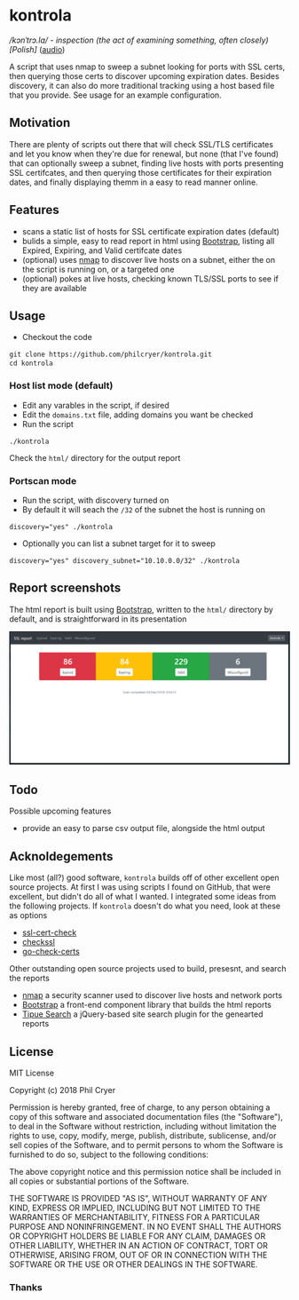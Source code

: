 # kontrola

_/kɔnˈtrɔ.la/ - inspection (the act of examining something, often closely) [Polish]_ (<a href="https://commons.wikimedia.org/wiki/File:Pl-kontrola.ogg?embedplayer=yes">audio</a>) 

A script that uses nmap to sweep a subnet looking for ports with SSL certs, then querying those certs to discover upcoming expiration dates. Besides discovery, it can also do more traditional tracking using a host based file that you provide. See usage for an example configuration.

## Motivation

There are plenty of scripts out there that will check SSL/TLS certificates and let you know when they're due for renewal, but none (that I've found) that can optionally sweep a subnet, finding live hosts with ports presenting SSL certifcates, and then querying those certificates for their expiration dates, and finally displaying themm in a easy to read manner online.

## Features

* scans a static list of hosts for SSL certificate expiration dates (default)
* bulids a simple, easy to read report in html using [Bootstrap](https://getbootstrap.com), listing all Expired, Expiring, and Valid certifcate dates
* (optional) uses [nmap](https://nmap.org) to discover live hosts on a subnet, either the on the script is running on, or a targeted one
* (optional) pokes at live hosts, checking known TLS/SSL ports to see if they are available

## Usage

* Checkout the code

```
git clone https://github.com/philcryer/kontrola.git
cd kontrola
```

### Host list mode (default)

* Edit any varables in the script, if desired
* Edit the `domains.txt` file, adding domains you want be checked
* Run the script

```
./kontrola
```

Check the `html/` directory for the output report

### Portscan mode

* Run the script, with discovery turned on
* By default it will seach the `/32` of the subnet the host is running on 

```
discovery="yes" ./kontrola 
```

* Optionally you can list a subnet target for it to sweep

```
discovery="yes" discovery_subnet="10.10.0.0/32" ./kontrola 
```

## Report screenshots

The html report is built using [Bootstrap](http://getbootstrap.com/), written to the `html/` directory by default, and is straightforward in its presentation

<div align="center"><img src="src/screenshot.png" border="1" alt="Screenshot"></div>

## Todo

Possible upcoming features

* provide an easy to parse csv output file, alongside the html output

## Acknoldegements

Like most (all?) good software, `kontrola` builds off of other excellent open source projects. At first I was using scripts I found on GitHub, that were excellent, but didn't do all of what I wanted. I integrated some ideas from the following projects. If `kontrola` doesn't do what you need, look at these as options

* [ssl-cert-check](https://github.com/Matty9191/ssl-cert-check)
* [checkssl](https://github.com/srvrco/checkssl)
* [go-check-certs](https://github.com/timewasted/go-check-certs)

Other outstanding open source projects used to build, presesnt, and search the reports

* [nmap](https://nmap.org/) a security scanner used to discover live hosts and network ports
* [Bootstrap](http://getbootstrap.com/) a front-end component library that builds the html reports
* [Tipue Search](http://www.tipue.com/search/) a jQuery-based site search plugin for the genearted reports

## License

MIT License

Copyright (c) 2018 Phil Cryer

Permission is hereby granted, free of charge, to any person obtaining a copy
of this software and associated documentation files (the "Software"), to deal
in the Software without restriction, including without limitation the rights
to use, copy, modify, merge, publish, distribute, sublicense, and/or sell
copies of the Software, and to permit persons to whom the Software is
furnished to do so, subject to the following conditions:

The above copyright notice and this permission notice shall be included in all
copies or substantial portions of the Software.

THE SOFTWARE IS PROVIDED "AS IS", WITHOUT WARRANTY OF ANY KIND, EXPRESS OR
IMPLIED, INCLUDING BUT NOT LIMITED TO THE WARRANTIES OF MERCHANTABILITY,
FITNESS FOR A PARTICULAR PURPOSE AND NONINFRINGEMENT. IN NO EVENT SHALL THE
AUTHORS OR COPYRIGHT HOLDERS BE LIABLE FOR ANY CLAIM, DAMAGES OR OTHER
LIABILITY, WHETHER IN AN ACTION OF CONTRACT, TORT OR OTHERWISE, ARISING FROM,
OUT OF OR IN CONNECTION WITH THE SOFTWARE OR THE USE OR OTHER DEALINGS IN THE
SOFTWARE.

### Thanks
